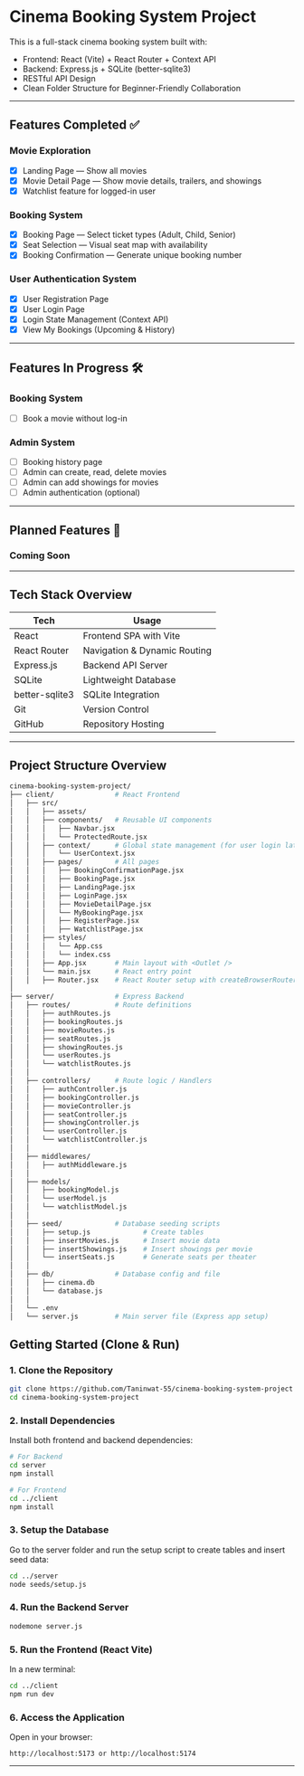 # Cinema Booking System Project

This is a full-stack cinema booking system built with:

- Frontend: React (Vite) + React Router + Context API
- Backend: Express.js + SQLite (better-sqlite3)
- RESTful API Design
- Clean Folder Structure for Beginner-Friendly Collaboration

---

## Features Completed ✅

### Movie Exploration

- [x] Landing Page — Show all movies
- [x] Movie Detail Page — Show movie details, trailers, and showings
- [x] Watchlist feature for logged-in user

### Booking System

- [x] Booking Page — Select ticket types (Adult, Child, Senior)
- [x] Seat Selection — Visual seat map with availability
- [x] Booking Confirmation — Generate unique booking number

### User Authentication System

- [x] User Registration Page
- [x] User Login Page
- [x] Login State Management (Context API)
- [x] View My Bookings (Upcoming & History)

---

## Features In Progress 🛠️

### Booking System

- [ ] Book a movie without log-in

### Admin System

- [ ] Booking history page
- [ ] Admin can create, read, delete movies
- [ ] Admin can add showings for movies
- [ ] Admin authentication (optional)

---

## Planned Features 🎯

### Coming Soon

---

## Tech Stack Overview

| Tech           | Usage                        |
| -------------- | ---------------------------- |
| React          | Frontend SPA with Vite       |
| React Router   | Navigation & Dynamic Routing |
| Express.js     | Backend API Server           |
| SQLite         | Lightweight Database         |
| better-sqlite3 | SQLite Integration           |
| Git            | Version Control              |
| GitHub         | Repository Hosting           |

---

## Project Structure Overview

```bash
cinema-booking-system-project/
├── client/               # React Frontend
│   ├── src/
│   │   ├── assets/
│   │   ├── components/   # Reusable UI components
│   │   │   ├── Navbar.jsx
│   │   │   └── ProtectedRoute.jsx
│   │   ├── context/      # Global state management (for user login later)
│   │   │   └── UserContext.jsx
│   │   ├── pages/        # All pages
│   │   │   ├── BookingConfirmationPage.jsx
│   │   │   ├── BookingPage.jsx
│   │   │   ├── LandingPage.jsx
│   │   │   ├── LoginPage.jsx
│   │   │   ├── MovieDetailPage.jsx
│   │   │   └── MyBookingPage.jsx
│   │   │   ├── RegisterPage.jsx
│   │   │   ├── WatchlistPage.jsx
│   │   ├── styles/
│   │   │   └── App.css
│   │   │   └── index.css
│   │   ├── App.jsx       # Main layout with <Outlet />
│   │   └── main.jsx      # React entry point
│   │   ├── Router.jsx    # React Router setup with createBrowserRouter
│
├── server/               # Express Backend
│   ├── routes/           # Route definitions
│   │   ├── authRoutes.js
│   │   ├── bookingRoutes.js
│   │   ├── movieRoutes.js
│   │   ├── seatRoutes.js
│   │   ├── showingRoutes.js
│   │   └── userRoutes.js
│   │   └── watchlistRoutes.js
│   │
│   ├── controllers/      # Route logic / Handlers
│   │   ├── authController.js
│   │   ├── bookingController.js
│   │   ├── movieController.js
│   │   ├── seatController.js
│   │   ├── showingController.js
│   │   └── userController.js
│   │   └── watchlistController.js
│   │
│   ├── middlewares/
│   │   ├── authMiddleware.js
│   │
│   ├── models/
│   │   ├── bookingModel.js
│   │   └── userModel.js
│   │   └── watchlistModel.js
│   │
│   ├── seed/             # Database seeding scripts
│   │   ├── setup.js             # Create tables
│   │   ├── insertMovies.js      # Insert movie data
│   │   ├── insertShowings.js    # Insert showings per movie
│   │   └── insertSeats.js       # Generate seats per theater
│   │
│   ├── db/               # Database config and file
│   │   ├── cinema.db
│   │   └── database.js
│   │
│   └── .env
│   └── server.js         # Main server file (Express app setup)
```

## Getting Started (Clone & Run)

### 1. Clone the Repository

```bash
git clone https://github.com/Taninwat-55/cinema-booking-system-project
cd cinema-booking-system-project
```

### 2. Install Dependencies

Install both frontend and backend dependencies:

```bash
# For Backend
cd server
npm install

# For Frontend
cd ../client
npm install
```

### 3. Setup the Database

Go to the server folder and run the setup script to create tables and insert seed data:

```bash
cd ../server
node seeds/setup.js
```

### 4. Run the Backend Server

```bash
nodemone server.js
```

### 5. Run the Frontend (React Vite)

In a new terminal:

```bash
cd ../client
npm run dev
```

### 6. Access the Application

Open in your browser:

```
http://localhost:5173 or http://localhost:5174
```

---
